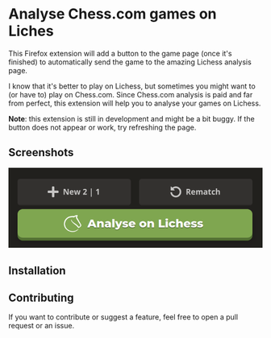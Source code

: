 # Analyse Chess.com games on Liches

This Firefox extension will add a button to the game page (once it's finished) to automatically send the game to the amazing Lichess analysis page.

I know that it's better to play on Lichess, but sometimes you might want to (or have to) play on Chess.com. Since Chess.com analysis is paid and far from perfect, this extension will help you to analyse your games on Lichess.

**Note**: this extension is still in development and might be a bit buggy. If the button does not appear or work, try refreshing the page.

## Screenshots

![Screenshot of the button](img/screenshot-button.png)

## Installation

## Contributing

If you want to contribute or suggest a feature, feel free to open a pull request or an issue.
